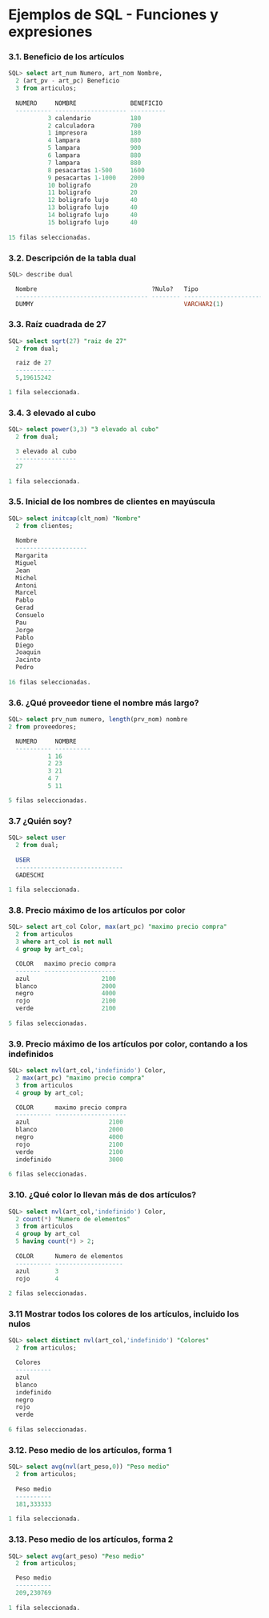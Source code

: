 # Ejemplos de SQL - Funciones y expresiones
### 3.1. Beneficio de los artículos
```SQL
SQL> select art_num Numero, art_nom Nombre,
  2 (art_pv - art_pc) Beneficio
  3 from articulos;
  
  NUMERO     NOMBRE               BENEFICIO
  ---------- -------------------- ----------
           3 calendario           180
           2 calculadora          700
           1 impresora            180
           4 lampara              880
           5 lampara              900
           6 lampara              880
           7 lampara              880
           8 pesacartas 1-500     1600
           9 pesacartas 1-1000    2000
           10 boligrafo           20
           11 boligrafo           20
           12 boligrafo lujo      40
           13 boligrafo lujo      40
           14 boligrafo lujo      40
           15 boligrafo lujo      40
  
15 filas seleccionadas.
```

### 3.2. Descripción de la tabla dual
```SQL
SQL> describe dual

  Nombre                                ?Nulo?   Tipo
  ------------------------------------- -------- -------------------------
  DUMMY                                          VARCHAR2(1)
```

### 3.3. Raíz cuadrada de 27
```SQL
SQL> select sqrt(27) "raiz de 27"
  2 from dual;

  raiz de 27
  -----------
  5,19615242

1 fila seleccionada.
```

### 3.4. 3 elevado al cubo
```SQL
SQL> select power(3,3) "3 elevado al cubo"
  2 from dual;

  3 elevado al cubo
  -----------------
  27
  
1 fila seleccionada.
```

### 3.5. Inicial de los nombres de clientes en mayúscula
```SQL
SQL> select initcap(clt_nom) "Nombre"
  2 from clientes;
  
  Nombre
  --------------------
  Margarita
  Miguel
  Jean
  Michel
  Antoni
  Marcel
  Pablo
  Gerad
  Consuelo
  Pau
  Jorge
  Pablo
  Diego
  Joaquin
  Jacinto
  Pedro
  
16 filas seleccionadas.
```
### 3.6. ¿Qué proveedor tiene el nombre más largo?
```SQL
SQL> select prv_num numero, length(prv_nom) nombre
2 from proveedores;

  NUMERO     NOMBRE
  ---------- ----------
           1 16
           2 23
           3 21
           4 7
           5 11

5 filas seleccionadas.
```

### 3.7 ¿Quién soy?
```SQL
SQL> select user
  2 from dual;
  
  USER
  ------------------------------
  GADESCHI
  
1 fila seleccionada.
```

### 3.8. Precio máximo de los artículos por color
```SQL
SQL> select art_col Color, max(art_pc) "maximo precio compra"
  2 from articulos
  3 where art_col is not null
  4 group by art_col;

  COLOR   maximo precio compra
  ------- --------------------
  azul                    2100
  blanco                  2000
  negro                   4000
  rojo                    2100
  verde                   2100
  
5 filas seleccionadas.
``` 

### 3.9. Precio máximo de los artículos por color, contando a los indefinidos
```SQL
SQL> select nvl(art_col,'indefinido') Color,
  2 max(art_pc) "maximo precio compra"
  3 from articulos
  4 group by art_col;

  COLOR      maximo precio compra
  ---------- --------------------
  azul                      2100
  blanco                    2000
  negro                     4000
  rojo                      2100
  verde                     2100
  indefinido                3000
  
6 filas seleccionadas.
```

### 3.10. ¿Qué color lo llevan más de dos artículos?
```SQL
SQL> select nvl(art_col,'indefinido') Color,
  2 count(*) "Numero de elementos"
  3 from articulos
  4 group by art_col
  5 having count(*) > 2;
  
  COLOR      Numero de elementos
  ---------- -------------------
  azul       3
  rojo       4
  
2 filas seleccionadas.
```

### 3.11 Mostrar todos los colores de los artículos, incluido los nulos
```SQL
SQL> select distinct nvl(art_col,'indefinido') "Colores"
  2 from articulos;

  Colores
  ----------
  azul
  blanco
  indefinido
  negro
  rojo
  verde
  
6 filas seleccionadas.
```

### 3.12. Peso medio de los artículos, forma 1
```SQL
SQL> select avg(nvl(art_peso,0)) "Peso medio"
  2 from articulos;
  
  Peso medio
  ----------
  181,333333
  
1 fila seleccionada.
```

### 3.13. Peso medio de los artículos, forma 2
```SQL
SQL> select avg(art_peso) "Peso medio"
  2 from articulos;

  Peso medio
  ----------
  209,230769
  
1 fila seleccionada.
```
